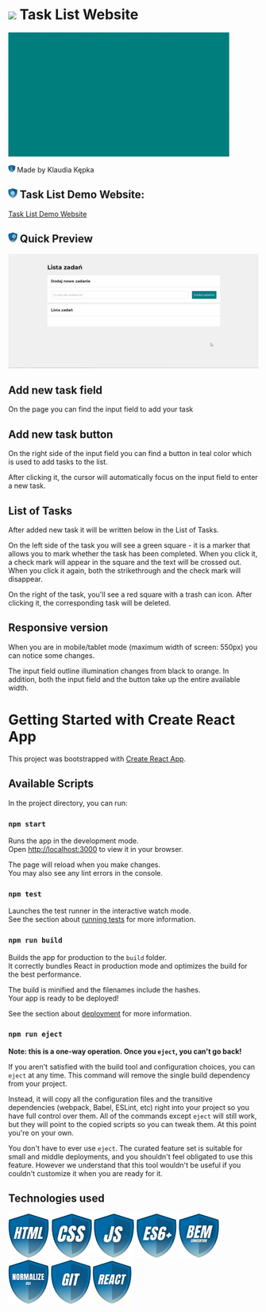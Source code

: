 # <img src="images/icon.png" height="30"/> Task List Website 
<img src="images/show.gif" height="250"/>

<img src="images/myIcons/kk.png" height="15"/> Made by Klaudia Kępka

## <img src="images/myIcons/demo.png" height="20"/> Task List Demo Website:
[Task List Demo Website](https://kepkaklaudia.github.io/taskList/)

## <img src="images/myIcons/quick.png" height="20"/> Quick Preview
![gifPreview](images/preview.gif)

## Add new task field
On the page you can find the input field to add your task

## Add new task button
On the right side of the input field you can find a button in teal color which is used to add tasks to the list.

After clicking it, the cursor will automatically focus on the input field to enter a new task.

## List of Tasks
After added new task it will be written below in the List of Tasks.

On the left side of the task you will see a green square - it is a marker that allows you to mark whether the task has been completed. When you click it, a check mark will appear in the square and the text will be crossed out. When you click it again, both the strikethrough and the check mark will disappear.

On the right of the task, you'll see a red square with a trash can icon. After clicking it, the corresponding task will be deleted.

## Responsive version
When you are in mobile/tablet mode (maximum width of screen: 550px) you can notice some changes.

The input field outline illumination changes from black to orange. In addition, both the input field and the button take up the entire available width.

# Getting Started with Create React App

This project was bootstrapped with [Create React App](https://github.com/facebook/create-react-app).

## Available Scripts

In the project directory, you can run:

### `npm start`

Runs the app in the development mode.\
Open [http://localhost:3000](http://localhost:3000) to view it in your browser.

The page will reload when you make changes.\
You may also see any lint errors in the console.

### `npm test`

Launches the test runner in the interactive watch mode.\
See the section about [running tests](https://facebook.github.io/create-react-app/docs/running-tests) for more information.

### `npm run build`

Builds the app for production to the `build` folder.\
It correctly bundles React in production mode and optimizes the build for the best performance.

The build is minified and the filenames include the hashes.\
Your app is ready to be deployed!

See the section about [deployment](https://facebook.github.io/create-react-app/docs/deployment) for more information.

### `npm run eject`

**Note: this is a one-way operation. Once you `eject`, you can't go back!**

If you aren't satisfied with the build tool and configuration choices, you can `eject` at any time. This command will remove the single build dependency from your project.

Instead, it will copy all the configuration files and the transitive dependencies (webpack, Babel, ESLint, etc) right into your project so you have full control over them. All of the commands except `eject` will still work, but they will point to the copied scripts so you can tweak them. At this point you're on your own.

You don't have to ever use `eject`. The curated feature set is suitable for small and middle deployments, and you shouldn't feel obligated to use this feature. However we understand that this tool wouldn't be useful if you couldn't customize it when you are ready for it.

## Technologies used
<img src="images/myIcons/html.png" height="90"/> 
<img src="images/myIcons/css.png" height="90"/>
<img src="images/myIcons/js.png" height="90"/> 
<img src="images/myIcons/es6.png" height="90"/>
<img src="images/myIcons/bem.png" height="90"/>
<img src="images/myIcons/norm.png" height="90"/>
<img src="images/myIcons/git.png" height="90"/>
<img src="images/myIcons/react.png" height="90"/>